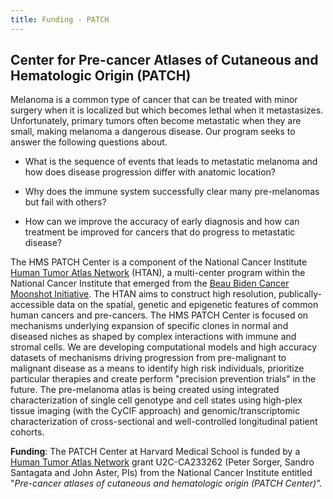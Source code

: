 ```yaml
---
title: Funding - PATCH
---
```

## Center for Pre-cancer Atlases of Cutaneous and Hematologic Origin (PATCH)

Melanoma is a common type of cancer that can be treated with minor surgery when it is localized but which becomes lethal when it metastasizes. Unfortunately, primary tumors often become metastatic when they are small, making melanoma a dangerous disease. Our program seeks to answer the following questions about. 

* What is the sequence of events that leads to metastatic melanoma and how does disease progression differ with anatomic location? 

* Why does the immune system successfully clear many pre-melanomas but fail with others? 

* How can we improve the accuracy of early diagnosis and how can treatment be improved for cancers that do progress to metastatic disease? 

The HMS PATCH Center is a component of the National Cancer Institute [Human Tumor Atlas Network](https://www.cancer.gov/research/key-initiatives/moonshot-cancer-initiative/implementation/human-tumor-atlas) (HTAN), a multi-center program within the National Cancer Institute that emerged from the [Beau Biden Cancer Moonshot Initiative](https://www.cancer.gov/research/key-initiatives/moonshot-cancer-initiative). The HTAN aims to construct high resolution, publically-accessible data on the spatial, genetic and epigenetic features of common human cancers and pre-cancers. The HMS PATCH Center is focused on mechanisms underlying expansion of specific clones in normal and diseased niches as shaped by complex interactions with immune and stromal cells. We are developing computational models and high accuracy datasets of mechanisms driving progression from pre-malignant to malignant disease as a means to identify high risk individuals, prioritize particular therapies and create perform "precision prevention trials" in the future. The pre-melanoma atlas is being created using integrated characterization of single cell genotype and cell states using high-plex tissue imaging (with the CyCIF approach) and genomic/transcriptomic characterization of cross-sectional and well-controlled longitudinal patient cohorts. 

**Funding**: The PATCH Center at Harvard Medical School is funded by a [Human Tumor Atlas Network](https://www.cancer.gov/research/key-initiatives/moonshot-cancer-initiative/implementation/human-tumor-atlas) grant U2C-CA233262 (Peter Sorger, Sandro Santagata and John Aster, PIs) from the National Cancer Institute entitled "*Pre-cancer atlases of cutaneous and hematologic origin (PATCH Center)".*